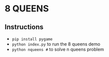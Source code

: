 # 8 QUEENS
## Instructions
* `pip install pygame`
* `python index.py` to run the 8 queens demo
* `python nqueens #` to solve n queens problem

